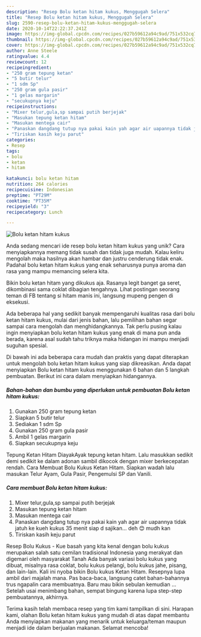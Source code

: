 ```yaml
---
description: "Resep Bolu ketan hitam kukus, Menggugah Selera"
title: "Resep Bolu ketan hitam kukus, Menggugah Selera"
slug: 2590-resep-bolu-ketan-hitam-kukus-menggugah-selera
date: 2020-10-14T22:22:37.241Z
image: https://img-global.cpcdn.com/recipes/027b59612a94c9ad/751x532cq70/bolu-ketan-hitam-kukus-foto-resep-utama.jpg
thumbnail: https://img-global.cpcdn.com/recipes/027b59612a94c9ad/751x532cq70/bolu-ketan-hitam-kukus-foto-resep-utama.jpg
cover: https://img-global.cpcdn.com/recipes/027b59612a94c9ad/751x532cq70/bolu-ketan-hitam-kukus-foto-resep-utama.jpg
author: Anne Steele
ratingvalue: 4.4
reviewcount: 12
recipeingredient:
- "250 gram tepung ketan"
- "5 butir telur"
- "1 sdm Sp"
- "250 gram gula pasir"
- "1 gelas margarin"
- "secukupnya keju"
recipeinstructions:
- "Mixer telur,gula,sp sampai putih berjejak"
- "Masukan tepung ketan hitam"
- "Masukan mentega cair"
- "Panaskan dangdang tutup nya pakai kain yah agar air uapannya tidak jatuh ke kueh kukus 35 menit siap d sajikan... deh 😊 mudh kan"
- "Tiriskan kasih keju parut"
categories:
- Resep
tags:
- bolu
- ketan
- hitam

katakunci: bolu ketan hitam 
nutrition: 264 calories
recipecuisine: Indonesian
preptime: "PT29M"
cooktime: "PT35M"
recipeyield: "3"
recipecategory: Lunch

---
```



![Bolu ketan hitam kukus](https://img-global.cpcdn.com/recipes/027b59612a94c9ad/751x532cq70/bolu-ketan-hitam-kukus-foto-resep-utama.jpg)

Anda sedang mencari ide resep bolu ketan hitam kukus yang unik? Cara menyiapkannya memang tidak susah dan tidak juga mudah. Kalau keliru mengolah maka hasilnya akan hambar dan justru cenderung tidak enak. Padahal bolu ketan hitam kukus yang enak seharusnya punya aroma dan rasa yang mampu memancing selera kita.

Bikin bolu ketan hitam yang dikukus aja. Rasanya legit banget ga seret, dikombinasi sama coklat dibagian tengahnya. Lihat postingan seorang teman di FB tentang si hitam manis ini, langsung mupeng pengen di eksekusi.

Ada beberapa hal yang sedikit banyak mempengaruhi kualitas rasa dari bolu ketan hitam kukus, mulai dari jenis bahan, lalu pemilihan bahan segar sampai cara mengolah dan menghidangkannya. Tak perlu pusing kalau ingin menyiapkan bolu ketan hitam kukus yang enak di mana pun anda berada, karena asal sudah tahu triknya maka hidangan ini mampu menjadi suguhan spesial.


Di bawah ini ada beberapa cara mudah dan praktis yang dapat diterapkan untuk mengolah bolu ketan hitam kukus yang siap dikreasikan. Anda dapat menyiapkan Bolu ketan hitam kukus menggunakan 6 bahan dan 5 langkah pembuatan. Berikut ini cara dalam menyiapkan hidangannya.

<!--inarticleads1-->

##### Bahan-bahan dan bumbu yang diperlukan untuk pembuatan Bolu ketan hitam kukus:

1. Gunakan 250 gram tepung ketan
1. Siapkan 5 butir telur
1. Sediakan 1 sdm Sp
1. Gunakan 250 gram gula pasir
1. Ambil 1 gelas margarin
1. Siapkan secukupnya keju


Tepung Ketan Hitam DiayakAyak tepung ketan hitam. Lalu masukkan sedikit demi sedikit ke dalam adonan sambil dikocok dengan mixer berkecepatan rendah. Cara Membuat Bolu Kukus Ketan Hitam. Siapkan wadah lalu masukan Telur Ayam, Gula Pasir, Pengemulsi SP dan Vanili. 

<!--inarticleads2-->

##### Cara membuat Bolu ketan hitam kukus:

1. Mixer telur,gula,sp sampai putih berjejak
1. Masukan tepung ketan hitam
1. Masukan mentega cair
1. Panaskan dangdang tutup nya pakai kain yah agar air uapannya tidak jatuh ke kueh kukus 35 menit siap d sajikan... deh 😊 mudh kan
1. Tiriskan kasih keju parut


Resep Bolu Kukus - Kue basah yang kita kenal dengan bolu kukus merupakan salah satu cemilan tradisional Indonesia yang merakyat dan digemari oleh masyarakat Tanah Ada banyak variasi bolu kukus yang dibuat, misalnya rasa coklat, bolu kukus pelangi, bolu kukus jahe, pisang, dan lain-lain. Kali ini nyoba bikin Bolu kukus Ketan Hitam. Resepnya lupa ambil dari majalah mana. Pas baca-baca, langsung catet bahan-bahannya trus ngapalin cara membuatnya. Baru mau bikin sebulan kemudian … Setelah usai menimbang bahan, sempat bingung karena lupa step-step pembuatannya, akhirnya. 

Terima kasih telah membaca resep yang tim kami tampilkan di sini. Harapan kami, olahan Bolu ketan hitam kukus yang mudah di atas dapat membantu Anda menyiapkan makanan yang menarik untuk keluarga/teman maupun menjadi ide dalam berjualan makanan. Selamat mencoba!
